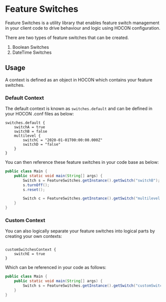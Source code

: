 # Feature Switches

Feature Switches is a utility library that enables feature switch management in your client code to drive behaviour and logic using HOCON configuration.

There are two types of feature switches that can be created.
1. Boolean Switches
2. DateTime Switches

## Usage

A context is defined as an object in HOCON which contains your feature switches.

### Default Context

The default context is known as `switches.default` and can be defined in your HOCON .conf files as below:
``` HOCON
switches.default {
    switchA = true
    switchB = false
    multilevel {
        switchC = "2020-01-01T00:00:00.000Z"
        switchD = "false"
    }
}
```

You can then reference these feature switches in your code base as below:

```java
public class Main {
    public static void main(String[] args) {
        Switch s = FeatureSwitches.getInstance().getSwitch("switchB"); //true
        s.turnOff();
        s.reset();

        Switch c = FeatureSwitches.getInstance().getSwitch("multilevel.switchC"); //true
    }
}
```

### Custom Context

You can also logically separate your feature switches into logical parts by creating your own contexts:
```HOCON

customSwitchesContext {
    switchE = true
}
```

Which can be referenced in your code as follows:
```java
public class Main {
    public static void main(String[] args) {
        Switch s = FeatureSwitches.getInstance().getSwitch("customSwitchesContext" , "switchE"); //true
    }
}
```